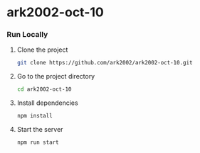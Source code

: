 # ark2002-oct-10

### Run Locally

1. Clone the project

    ```bash
    git clone https://github.com/ark2002/ark2002-oct-10.git
    ```

2. Go to the project directory

    ```bash
    cd ark2002-oct-10
    ```

3. Install dependencies

    ```bash
    npm install
    ```

4. Start the server

    ```bash
    npm run start
    ```